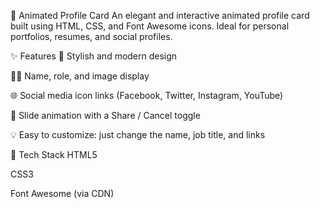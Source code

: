 🌟 Animated Profile Card
An elegant and interactive animated profile card built using HTML, CSS, and Font Awesome icons. Ideal for personal portfolios, resumes, and social profiles.

<!-- Replace with actual preview or demo GIF if hosted -->

✨ Features
🎨 Stylish and modern design

🧑‍💼 Name, role, and image display

🌐 Social media icon links (Facebook, Twitter, Instagram, YouTube)

🧊 Slide animation with a Share / Cancel toggle

💡 Easy to customize: just change the name, job title, and links

🚀 Tech Stack
HTML5

CSS3

Font Awesome (via CDN)

